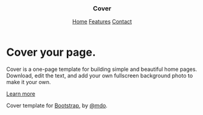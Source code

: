 

  <body class="text-center">
    <div class="cover-container d-flex w-100 h-100 p-3 mx-auto flex-column">
  <header class="masthead mb-auto">
    <div class="inner">
      <h3 class="masthead-brand">Cover</h3>
      <nav class="nav nav-masthead justify-content-center">
        <a class="nav-link active" href="#">Home</a>
        <a class="nav-link" href="#">Features</a>
        <a class="nav-link" href="#">Contact</a>
      </nav>
    </div>
  </header>

  <main role="main" class="inner cover">
    <h1 class="cover-heading">Cover your page.</h1>
    <p class="lead">Cover is a one-page template for building simple and beautiful home pages. Download, edit the text, and add your own fullscreen background photo to make it your own.</p>
    <p class="lead">
      <a href="#" class="btn btn-lg btn-secondary">Learn more</a>
    </p>
  </main>

  <footer class="mastfoot mt-auto">
    <div class="inner">
      <p>Cover template for <a href="https://getbootstrap.com/">Bootstrap</a>, by <a href="https://twitter.com/mdo">@mdo</a>.</p>
    </div>
  </footer>
</div>
</body>
</html>
